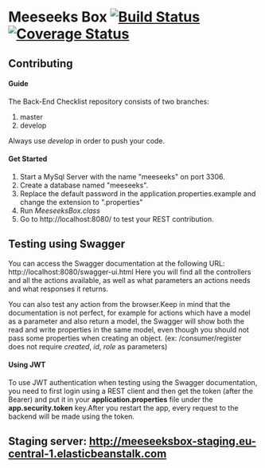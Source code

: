 # Meeseeks Box [![Build Status](https://travis-ci.org/Grupal237JavaLovers/meeseeks.box.backend.svg?branch=develop)](https://travis-ci.org/Grupal237JavaLovers/meeseeks.box.backend) [![Coverage Status](https://coveralls.io/repos/github/Grupal237JavaLovers/meeseeks.box.backend/badge.svg?branch=develop)](https://coveralls.io/github/Grupal237JavaLovers/meeseeks.box.backend)

## Contributing

#### Guide

The Back-End Checklist repository consists of two branches:

1. master
2. develop

Always use *develop* in order to push your code.

#### Get Started

1.  Start a MySql Server with the name "meeseeks" on port 3306.
2.  Create a database named "meeseeks".
3.  Replace the default password in the application.properties.example and change the extension to ".properties"
4.  Run *MeeseeksBox.class*
5.  Go to http://localhost:8080/ to test your REST contribution.

## Testing using Swagger

You can access the Swagger documentation at the following URL: http://localhost:8080/swagger-ui.html
Here you will find all the controllers and all the actions available, as well as what parameters an actions needs and what responses it returns.

You can also test any action from the browser.Keep in mind that the documentation is not perfect, for example for actions which have a model as a parameter and also return a model, the Swagger will show both the read and write properties in the same model, even though you should not pass some properties when creating an object. (ex: /consumer/register does not require *created*, *id*, *role* as parameters)

#### Using JWT

To use JWT authentication when testing using the Swagger documentation, you need to first login using a REST client and then get the token (after the Bearer) and put it in your **application.properties** file under the **app.security.token** key.After you restart the app, every request to the backend will be made using the token.

## Staging server: http://meeseeksbox-staging.eu-central-1.elasticbeanstalk.com 
